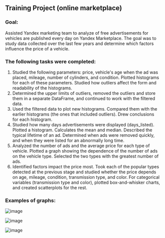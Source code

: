 ## Training Project (online marketplace)

### Goal: 
Assisted Yandex marketing team to analyze of free advertisements for vehicles are published every day on Yandex Marketplace. The goal was to study data collected over the last few years and determine which factors influence the price of a vehicle.

### The following tasks were completed:
1. Studied the following parameters: price, vehicle's age when the ad was placed, mileage, number of cylinders, and condition. Plotted histograms for each of these parameters. Studied how outliers affect the form and readability of the histograms.
2. Determined the upper limits of outliers, removed the outliers and store them in a separate DataFrame, and continued to work with the filtered data.
3. Used the filtered data to plot new histograms. Compared them with the earlier histograms (the ones that included outliers). Drew conclusions for each histogram.
4. Studied how many days advertisements were displayed (days_listed). Plotted a histogram. Calculates the mean and median. Described the typical lifetime of an ad. Determined when ads were removed quickly, and when they were listed for an abnormally long time.
5. Analyzed the number of ads and the average price for each type of vehicle. Plotted a graph showing the dependence of the number of ads on the vehicle type. Selected the two types with the greatest number of ads.
6. Identified factors impact the price most. Took each of the popular types detected at the previous stage and studied whether the price depends on age, mileage, condition, transmission type, and color. For categorical variables (transmission type and color), plotted box-and-whisker charts, and created scatterplots for the rest.

### Examples of graphs:
![image](https://github.com/gzhuldas/Training_EDA_Statistics_Yandex/assets/72769986/0a9a391f-2ef3-4f6f-854b-e1af783cdd40)


![image](https://github.com/gzhuldas/Training_EDA_Statistics_Yandex/assets/72769986/faebd5fd-6edb-4e7c-bb8d-d152d5a39a3f)


![image](https://github.com/gzhuldas/Training_EDA_Statistics_Yandex/assets/72769986/43804442-5e42-4232-a585-35fee9b01c36)


